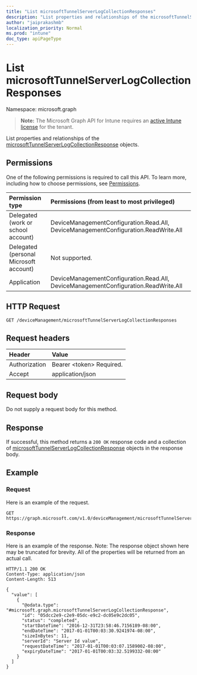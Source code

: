 ```yaml
---
title: "List microsoftTunnelServerLogCollectionResponses"
description: "List properties and relationships of the microsoftTunnelServerLogCollectionResponse objects."
author: "jaiprakashmb"
localization_priority: Normal
ms.prod: "intune"
doc_type: apiPageType
---
```


# List microsoftTunnelServerLogCollectionResponses

Namespace: microsoft.graph

> **Note:** The Microsoft Graph API for Intune requires an [active Intune license](https://go.microsoft.com/fwlink/?linkid=839381) for the tenant.

List properties and relationships of the [microsoftTunnelServerLogCollectionResponse](../resources/intune-mstunnel-microsofttunnelserverlogcollectionresponse.md) objects.

## Permissions
One of the following permissions is required to call this API. To learn more, including how to choose permissions, see [Permissions](/graph/permissions-reference).

<!-- { "blockType": "ignored"  } // Note: Removing this line will result in the permissions autogeneration tool overwriting the table. -->
|Permission type|Permissions (from least to most privileged)|
|:---|:---|
|Delegated (work or school account)|DeviceManagementConfiguration.Read.All, DeviceManagementConfiguration.ReadWrite.All|
|Delegated (personal Microsoft account)|Not supported.|
|Application|DeviceManagementConfiguration.Read.All, DeviceManagementConfiguration.ReadWrite.All|

## HTTP Request
<!-- {
  "blockType": "ignored"
}
-->
``` http
GET /deviceManagement/microsoftTunnelServerLogCollectionResponses
```

## Request headers
|Header|Value|
|:---|:---|
|Authorization|Bearer &lt;token&gt; Required.|
|Accept|application/json|

## Request body
Do not supply a request body for this method.

## Response
If successful, this method returns a `200 OK` response code and a collection of [microsoftTunnelServerLogCollectionResponse](../resources/intune-mstunnel-microsofttunnelserverlogcollectionresponse.md) objects in the response body.

## Example

### Request
Here is an example of the request.
``` http
GET https://graph.microsoft.com/v1.0/deviceManagement/microsoftTunnelServerLogCollectionResponses
```

### Response
Here is an example of the response. Note: The response object shown here may be truncated for brevity. All of the properties will be returned from an actual call.
``` http
HTTP/1.1 200 OK
Content-Type: application/json
Content-Length: 513

{
  "value": [
    {
      "@odata.type": "#microsoft.graph.microsoftTunnelServerLogCollectionResponse",
      "id": "05dcc2e9-c2e9-05dc-e9c2-dc05e9c2dc05",
      "status": "completed",
      "startDateTime": "2016-12-31T23:58:46.7156189-08:00",
      "endDateTime": "2017-01-01T00:03:30.9241974-08:00",
      "sizeInBytes": 11,
      "serverId": "Server Id value",
      "requestDateTime": "2017-01-01T00:03:07.1589002-08:00",
      "expiryDateTime": "2017-01-01T00:03:32.5199332-08:00"
    }
  ]
}
```
